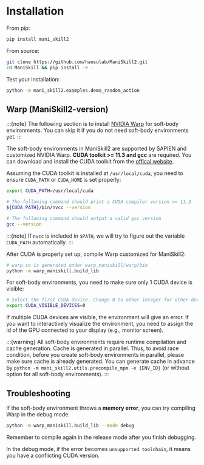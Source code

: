 # Installation

From pip:

```bash
pip install mani_skill2
```

From source:

```bash
git clone https://github.com/haosulab/ManiSkill2.git
cd ManiSkill && pip install -e .
```

Test your installation:

```bash
python -m mani_skill2.examples.demo_random_action
```

## Warp (ManiSkill2-version)

:::{note}
The following section is to install [NVIDIA Warp](https://github.com/NVIDIA/warp) for soft-body environments. You can skip it if you do not need soft-body environments yet.
:::

The soft-body environments in ManiSkill2 are supported by SAPIEN and customized NVIDIA Warp. **CUDA toolkit >= 11.3 and gcc** are required. You can download and install the CUDA toolkit from the [offical website](https://developer.nvidia.com/cuda-downloads?target_os=Linux).

Assuming the CUDA toolkit is installed at `/usr/local/cuda`, you need to ensure `CUDA_PATH` or `CUDA_HOME` is set properly:

```bash
export CUDA_PATH=/usr/local/cuda

# The following command should print a CUDA compiler version >= 11.3
${CUDA_PATH}/bin/nvcc --version

# The following command should output a valid gcc version
gcc --version
```

:::{note}
If `nvcc` is included in `$PATH`, we will try to figure out the variable `CUDA_PATH` automatically.
:::

After CUDA is properly set up, compile Warp customized for ManiSkill2:

``` bash
# warp.so is generated under warp_maniskill/warp/bin
python -m warp_maniskill.build_lib
```

For soft-body environments, you need to make sure only 1 CUDA device is visible:

``` bash
# Select the first CUDA device. Change 0 to other integer for other device.
export CUDA_VISIBLE_DEVICES=0
```

If multiple CUDA devices are visible, the environment will give an error. If you
want to interactively visualize the environment, you need to assign the id of
the GPU connected to your display (e.g., monitor screen).

:::{warning}
All soft-body environments require runtime compilation and cache generation. Cache is generated in parallel. Thus, to avoid race condition, before you create soft-body environments in parallel, please make sure cache is already generated. You can generate cache in advance by `python -m mani_skill2.utils.precompile_mpm -e {ENV_ID}` (or without option for all soft-body environments).
:::

## Troubleshooting

If the soft-body environment throws a **memory error**, you can try compiling Warp in the debug mode.

```bash
python -m warp_maniskill.build_lib --mode debug
```

Remember to compile again in the release mode after you finish debugging.

In the debug mode, if the error becomes `unsupported toolchain`, it means you have a conflicting CUDA version.
